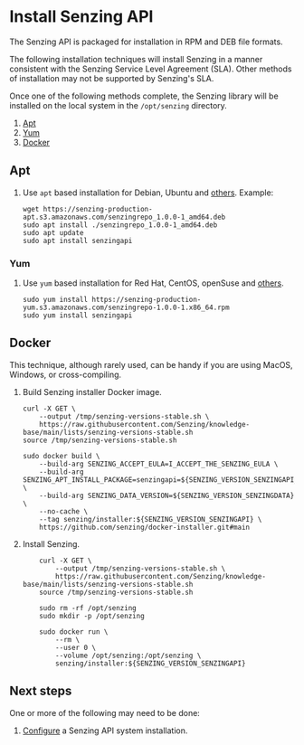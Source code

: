 # Install Senzing API

The Senzing API is packaged for installation in RPM and DEB file formats.

The following installation techniques will install Senzing in a manner
consistent with the Senzing Service Level Agreement (SLA).
Other methods of installation may not be supported by Senzing's SLA.

Once one of the following methods complete, the Senzing library will be installed
on the local system in the `/opt/senzing` directory.

1. [Apt](#apt)
1. [Yum](#yum)
1. [Docker](#docker)

## Apt

1. Use `apt` based installation for Debian, Ubuntu and
   [others](https://en.wikipedia.org/wiki/List_of_Linux_distributions#Debian-based).
   Example:

    ```console
    wget https://senzing-production-apt.s3.amazonaws.com/senzingrepo_1.0.0-1_amd64.deb
    sudo apt install ./senzingrepo_1.0.0-1_amd64.deb
    sudo apt update
    sudo apt install senzingapi

    ```

### Yum

1. Use `yum` based installation for Red Hat, CentOS, openSuse and
   [others](https://en.wikipedia.org/wiki/List_of_Linux_distributions#RPM-based).

    ```console
    sudo yum install https://senzing-production-yum.s3.amazonaws.com/senzingrepo-1.0.0-1.x86_64.rpm
    sudo yum install senzingapi

    ```

## Docker

This technique, although rarely used, can be handy if you are using MacOS, Windows, or cross-compiling.

1. Build Senzing installer Docker image.

    ```console
    curl -X GET \
        --output /tmp/senzing-versions-stable.sh \
        https://raw.githubusercontent.com/Senzing/knowledge-base/main/lists/senzing-versions-stable.sh
    source /tmp/senzing-versions-stable.sh

    sudo docker build \
        --build-arg SENZING_ACCEPT_EULA=I_ACCEPT_THE_SENZING_EULA \
        --build-arg SENZING_APT_INSTALL_PACKAGE=senzingapi=${SENZING_VERSION_SENZINGAPI_BUILD} \
        --build-arg SENZING_DATA_VERSION=${SENZING_VERSION_SENZINGDATA} \
        --no-cache \
        --tag senzing/installer:${SENZING_VERSION_SENZINGAPI} \
        https://github.com/senzing/docker-installer.git#main

    ```

1. Install Senzing.

    ```console
        curl -X GET \
            --output /tmp/senzing-versions-stable.sh \
            https://raw.githubusercontent.com/Senzing/knowledge-base/main/lists/senzing-versions-stable.sh
        source /tmp/senzing-versions-stable.sh

        sudo rm -rf /opt/senzing
        sudo mkdir -p /opt/senzing

        sudo docker run \
            --rm \
            --user 0 \
            --volume /opt/senzing:/opt/senzing \
            senzing/installer:${SENZING_VERSION_SENZINGAPI}

    ```

## Next steps

One or more of the following may need to be done:

1. [Configure](./configure) a Senzing API system installation.
